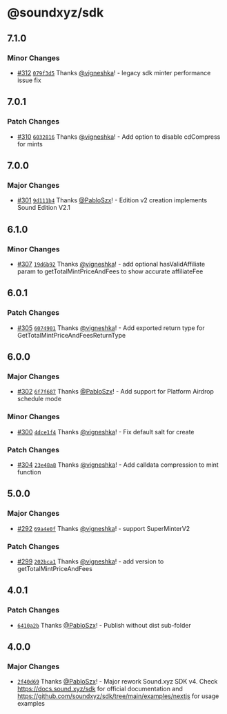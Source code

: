 # @soundxyz/sdk

## 7.1.0

### Minor Changes

- [#312](https://github.com/soundxyz/sdk/pull/312) [`079f3d5`](https://github.com/soundxyz/sdk/commit/079f3d56984c153cf44508f67cfc0b9b5fe544e1) Thanks [@vigneshka](https://github.com/vigneshka)! - legacy sdk minter performance issue fix

## 7.0.1

### Patch Changes

- [#310](https://github.com/soundxyz/sdk/pull/310) [`6032816`](https://github.com/soundxyz/sdk/commit/6032816a881e082fab98fa0ea8eae85821c25d36) Thanks [@vigneshka](https://github.com/vigneshka)! - Add option to disable cdCompress for mints

## 7.0.0

### Major Changes

- [#301](https://github.com/soundxyz/sdk/pull/301) [`9d111b4`](https://github.com/soundxyz/sdk/commit/9d111b4f7a1db1f8ee4be112405a1dff7988534c) Thanks [@PabloSzx](https://github.com/PabloSzx)! - Edition v2 creation implements Sound Edition V2.1

## 6.1.0

### Minor Changes

- [#307](https://github.com/soundxyz/sdk/pull/307) [`19d6b92`](https://github.com/soundxyz/sdk/commit/19d6b923fadff59f3479f63c25590528bd8a42b3) Thanks [@vigneshka](https://github.com/vigneshka)! - add optional hasValidAffiliate param to getTotalMintPriceAndFees to show accurate affiliateFee

## 6.0.1

### Patch Changes

- [#305](https://github.com/soundxyz/sdk/pull/305) [`6074901`](https://github.com/soundxyz/sdk/commit/60749016736c6297d94d415a3721da4df0eead9d) Thanks [@vigneshka](https://github.com/vigneshka)! - Add exported return type for GetTotalMintPriceAndFeesReturnType

## 6.0.0

### Major Changes

- [#302](https://github.com/soundxyz/sdk/pull/302) [`6f7f687`](https://github.com/soundxyz/sdk/commit/6f7f6879a57d3f4fc1ddb43b9d511210ba3d0c07) Thanks [@PabloSzx](https://github.com/PabloSzx)! - Add support for Platform Airdrop schedule mode

### Minor Changes

- [#300](https://github.com/soundxyz/sdk/pull/300) [`4dce1f4`](https://github.com/soundxyz/sdk/commit/4dce1f467ad6050f1177eb2c61cd85411105bcad) Thanks [@vigneshka](https://github.com/vigneshka)! - Fix default salt for create

### Patch Changes

- [#304](https://github.com/soundxyz/sdk/pull/304) [`23e48a8`](https://github.com/soundxyz/sdk/commit/23e48a824be9ed9916469fb1386f304288e07d6f) Thanks [@vigneshka](https://github.com/vigneshka)! - Add calldata compression to mint function

## 5.0.0

### Major Changes

- [#292](https://github.com/soundxyz/sdk/pull/292) [`69a4e0f`](https://github.com/soundxyz/sdk/commit/69a4e0fc72653b0376de9b037f5eeb25ae188394) Thanks [@vigneshka](https://github.com/vigneshka)! - support SuperMinterV2

### Patch Changes

- [#299](https://github.com/soundxyz/sdk/pull/299) [`202bca1`](https://github.com/soundxyz/sdk/commit/202bca1a842ffbd17c4641849cc71c4394811672) Thanks [@vigneshka](https://github.com/vigneshka)! - add version to getTotalMintPriceAndFees

## 4.0.1

### Patch Changes

- [`6410a2b`](https://github.com/soundxyz/sdk/commit/6410a2bcd9077c3c65ae9dd2b88eba583f1c5267) Thanks [@PabloSzx](https://github.com/PabloSzx)! - Publish without dist sub-folder

## 4.0.0

### Major Changes

- [`2f40d69`](https://github.com/soundxyz/sdk/commit/2f40d691b7faf5adf3590b28e7fa2b08520d3cd0) Thanks [@PabloSzx](https://github.com/PabloSzx)! - Major rework Sound.xyz SDK v4. Check https://docs.sound.xyz/sdk for official documentation and https://github.com/soundxyz/sdk/tree/main/examples/nextjs for usage examples
